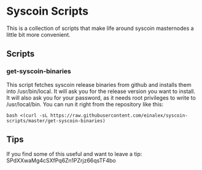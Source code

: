 # Syscoin Scripts

This is a collection of scripts that make life around syscoin masternodes a little bit more convenient.

## Scripts

### get-syscoin-binaries

This script fetches syscoin release binaries from github and installs them into /usr/bin/local. It will ask you for the release version you want to install. It will also ask you for your password, as it needs root privileges to write to /usr/local/bin. You can run it right from the repository like this:

`bash <(curl -sL https://raw.githubusercontent.com/einalex/syscoin-scripts/master/get-syscoin-binaries)`

## Tips
If you find some of this useful and want to leave a tip: SPdXXwaMg4cSXfPq6Zn1PZrjz66qsTF4bo
